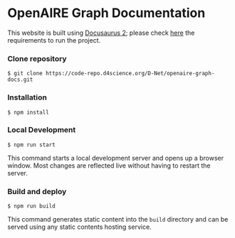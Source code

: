 # OpenAIRE Graph Documentation

This website is built using [Docusaurus 2](https://docusaurus.io/); please check [here](https://docusaurus.io/docs/installation#requirements) the requirements to run the project.

### Clone repository
```
$ git clone https://code-repo.d4science.org/D-Net/openaire-graph-docs.git
```

### Installation

```
$ npm install
```

### Local Development

```
$ npm run start
```

This command starts a local development server and opens up a browser window. Most changes are reflected live without having to restart the server.

### Build and deploy

```
$ npm run build
```

This command generates static content into the `build` directory and can be served using any static contents hosting service.

